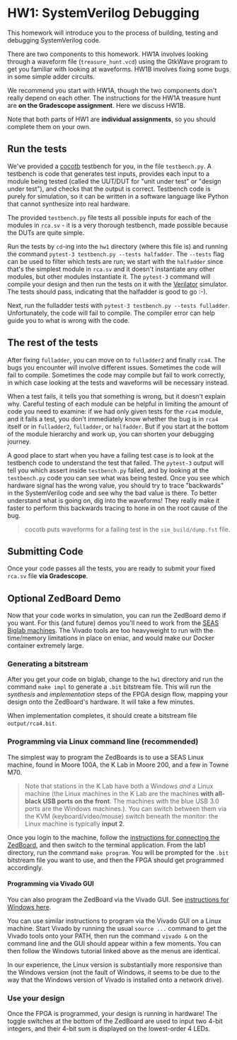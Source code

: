 # HW1: SystemVerilog Debugging

This homework will introduce you to the process of building, testing and debugging SystemVerilog code.

There are two components to this homework. HW1A involves looking through a waveform file (`treasure_hunt.vcd`) using the GtkWave program to get you familiar with looking at waveforms. HW1B involves fixing some bugs in some simple adder circuits.

We recommend you start with HW1A, though the two components don't really depend on each other. The instructions for the HW1A treasure hunt are **on the Gradescope assignment**. Here we discuss HW1B.

Note that both parts of HW1 are **individual assignments**, so you should complete them on your own.

## Run the tests

We've provided a [cocotb](https://www.cocotb.org) testbench for you, in the file `testbench.py`. A testbench is code that generates test inputs, provides each input to a module being tested (called the UUT/DUT for "unit under test" or "design under test"), and checks that the output is correct. Testbench code is purely for simulation, so it can be written in a software language like Python
that cannot synthesize into real hardware.

The provided `testbench.py` file tests all possible inputs for each of the
modules in `rca.sv` - it is a very thorough testbench, made possible because the
DUTs are quite simple. 

Run the tests by `cd`-ing into the `hw1` directory (where this file is) and running the command `pytest-3 testbench.py --tests halfadder`. The `--tests` flag can be used to filter which tests are run; we start with the `halfadder` since that's the simplest module in `rca.sv` and it doesn't instantiate any other modules, but other modules instantiate it. The `pytest-3` command will compile your design and then run the tests on it with the [Verilator](http://verilator.org) simulator. The tests should pass, indicating that the halfadder is good to go :-).

Next, run the fulladder tests with `pytest-3 testbench.py --tests fulladder`. Unfortunately, the code will fail to compile. The compiler error can help guide you to what is wrong with the code.

## The rest of the tests

After fixing `fulladder`, you can move on to `fulladder2` and finally `rca4`. The bugs you encounter will involve different issues. Sometimes the code will fail to compile. Sometimes the code may compile but fail to work correctly, in which case looking at the tests and waveforms will be necessary instead.

When a test fails, it tells you that something is wrong, but it doesn't explain why. Careful testing of each module can be helpful in limiting the amount of code you need to examine: if we had only given tests for the `rca4` module, and it fails a test, you don't immediately know whether the bug is in `rca4` itself or in `fulladder2`, `fulladder`, or `halfadder`. But if you start at the bottom of the module hierarchy and work up, you can shorten your debugging journey.

A good place to start when you have a failing test case is to look at the testbench code to understand the test that failed. The `pytest-3` output will tell you which assert inside `testbench.py` failed, and by looking at the `testbench.py` code you can see what was being tested. Once you see which hardware signal has the wrong value, you should try to trace "backwards" in the SystemVerilog code and see why the bad value is there. To better understand what is going on, dig into the waveforms! They really make it faster to perform this backwards tracing to hone in on the root cause of the bug.

> cocotb puts waveforms for a failing test in the `sim_build/dump.fst` file.

## Submitting Code

Once your code passes all the tests, you are ready to submit your fixed `rca.sv` file **via Gradescope**.


## Optional ZedBoard Demo

Now that your code works in simulation, you can run the ZedBoard demo if you want. For this (and future) demos you'll need to work from the [SEAS Biglab
machines](https://www.seas.upenn.edu/cets/answers/biglab.html). The Vivado tools
are too heavyweight to run with the time/memory limitations in place on eniac, and would make our Docker container extremely large.

### Generating a bitstream

After you get your code on biglab, change to the `hw1` directory and run the command `make impl` to generate a `.bit` bitstream file. This will run the *synthesis* and *implementation* steps of the FPGA design flow, mapping your design onto the ZedBoard's hardware. It will take a few minutes.

When implementation completes, it should create a bitstream file `output/rca4.bit`.

### Programming via Linux command line (recommended)

The simplest way to program the ZedBoards is to use a SEAS Linux machine, found in Moore 100A, the K Lab in Moore 200, and a few in Towne M70.

> Note that stations in the K Lab have both a Windows *and* a Linux machine (the Linux machines in the K Lab are the machines **with all-black USB ports on the front**. The machines with the blue USB 3.0 ports are the Windows machines.). You can switch between them via the KVM (keyboard/video/mouse) switch beneath the monitor: the Linux machine is typically **input 2**.

Once you login to the machine, follow the [instructions for connecting the
ZedBoard](https://docs.google.com/presentation/d/1spwy8Ech3oLO72_VbKN5WkDlwbWy0WWISxv_lMjhRkg/edit?usp=sharing),
and then switch to the terminal application. From the
lab1 directory, run the command `make program`. You will be prompted for the
`.bit` bitstream file you want to use, and then the FPGA should get programmed
accordingly.

#### Programming via Vivado GUI

You can also program the ZedBoard via the Vivado GUI. See [instructions for Windows here](https://docs.google.com/presentation/d/1spwy8Ech3oLO72_VbKN5WkDlwbWy0WWISxv_lMjhRkg/edit?usp=sharing). 

You can use similar instructions to program via the Vivado GUI on a Linux machine. Start Vivado by running the usual `source ...` command to get the Vivado tools onto your PATH, then run the command `vivado &` on the command line and the GUI should appear within a few moments. You can then follow the Windows tutorial linked above as the menus are identical.

In our experience, the Linux version is substantially more responsive than the Windows version (not the fault of Windows, it seems to be due to the way that the Windows version of Vivado is installed onto a network drive).

### Use your design

Once the FPGA is programmed, your design is running in hardware! The toggle switches at the bottom of the ZedBoard are used to input two 4-bit integers, and their 4-bit sum is displayed on the lowest-order 4 LEDs.
